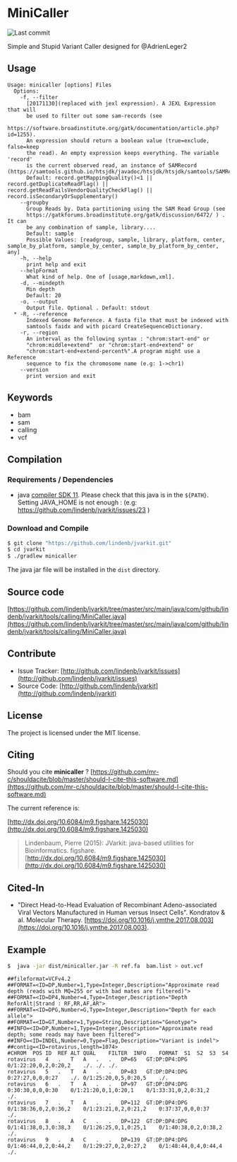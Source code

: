 # MiniCaller

![Last commit](https://img.shields.io/github/last-commit/lindenb/jvarkit.png)

Simple and Stupid Variant Caller designed for @AdrienLeger2


## Usage

```
Usage: minicaller [options] Files
  Options:
    -f, --filter
      [20171130](replaced with jexl expression). A JEXL Expression that will 
      be used to filter out some sam-records (see 
      https://software.broadinstitute.org/gatk/documentation/article.php?id=1255). 
      An expression should return a boolean value (true=exclude, false=keep 
      the read). An empty expression keeps everything. The variable 'record' 
      is the current observed read, an instance of SAMRecord (https://samtools.github.io/htsjdk/javadoc/htsjdk/htsjdk/samtools/SAMRecord.html).
      Default: record.getMappingQuality()<1 || record.getDuplicateReadFlag() || record.getReadFailsVendorQualityCheckFlag() || record.isSecondaryOrSupplementary()
    --groupby
      Group Reads by. Data partitioning using the SAM Read Group (see 
      https://gatkforums.broadinstitute.org/gatk/discussion/6472/ ) . It can 
      be any combination of sample, library....
      Default: sample
      Possible Values: [readgroup, sample, library, platform, center, sample_by_platform, sample_by_center, sample_by_platform_by_center, any]
    -h, --help
      print help and exit
    --helpFormat
      What kind of help. One of [usage,markdown,xml].
    -d, --mindepth
      Min depth
      Default: 20
    -o, --output
      Output file. Optional . Default: stdout
  * -R, --reference
      Indexed Genome Reference. A fasta file that must be indexed with 
      samtools faidx and with picard CreateSequenceDictionary.
    -r, --region
      An interval as the following syntax : "chrom:start-end" or 
      "chrom:middle+extend"  or "chrom:start-end+extend" or 
      "chrom:start-end+extend-percent%".A program might use a Reference 
      sequence to fix the chromosome name (e.g: 1->chr1)
    --version
      print version and exit

```


## Keywords

 * bam
 * sam
 * calling
 * vcf


## Compilation

### Requirements / Dependencies

* java [compiler SDK 11](https://jdk.java.net/11/). Please check that this java is in the `${PATH}`. Setting JAVA_HOME is not enough : (e.g: https://github.com/lindenb/jvarkit/issues/23 )


### Download and Compile

```bash
$ git clone "https://github.com/lindenb/jvarkit.git"
$ cd jvarkit
$ ./gradlew minicaller
```

The java jar file will be installed in the `dist` directory.

## Source code 

[https://github.com/lindenb/jvarkit/tree/master/src/main/java/com/github/lindenb/jvarkit/tools/calling/MiniCaller.java](https://github.com/lindenb/jvarkit/tree/master/src/main/java/com/github/lindenb/jvarkit/tools/calling/MiniCaller.java)


## Contribute

- Issue Tracker: [http://github.com/lindenb/jvarkit/issues](http://github.com/lindenb/jvarkit/issues)
- Source Code: [http://github.com/lindenb/jvarkit](http://github.com/lindenb/jvarkit)

## License

The project is licensed under the MIT license.

## Citing

Should you cite **minicaller** ? [https://github.com/mr-c/shouldacite/blob/master/should-I-cite-this-software.md](https://github.com/mr-c/shouldacite/blob/master/should-I-cite-this-software.md)

The current reference is:

[http://dx.doi.org/10.6084/m9.figshare.1425030](http://dx.doi.org/10.6084/m9.figshare.1425030)

> Lindenbaum, Pierre (2015): JVarkit: java-based utilities for Bioinformatics. figshare.
> [http://dx.doi.org/10.6084/m9.figshare.1425030](http://dx.doi.org/10.6084/m9.figshare.1425030)



## Cited-In

  * "Direct Head-to-Head Evaluation of Recombinant Adeno-associated Viral Vectors Manufactured in Human versus Insect Cells". Kondratov & al. Molecular Therapy. [https://doi.org/10.1016/j.ymthe.2017.08.003](https://doi.org/10.1016/j.ymthe.2017.08.003).

## Example

```bash
$  java -jar dist/minicaller.jar -R ref.fa  bam.list > out.vcf
```

```
##fileformat=VCFv4.2
##FORMAT=<ID=DP,Number=1,Type=Integer,Description="Approximate read depth (reads with MQ=255 or with bad mates are filtered)">
##FORMAT=<ID=DP4,Number=4,Type=Integer,Description="Depth ReforAlt|Strand : RF,RR,AF,AR">
##FORMAT=<ID=DPG,Number=G,Type=Integer,Description="Depth for each allele">
##FORMAT=<ID=GT,Number=1,Type=String,Description="Genotype">
##INFO=<ID=DP,Number=1,Type=Integer,Description="Approximate read depth; some reads may have been filtered">
##INFO=<ID=INDEL,Number=0,Type=Flag,Description="Variant is indel">
##contig=<ID=rotavirus,length=1074>
#CHROM	POS	ID	REF	ALT	QUAL	FILTER	INFO	FORMAT	S1	S2	S3	S4
rotavirus	4	.	T	A	.	.	DP=65	GT:DP:DP4:DPG	0/1:22:20,0,2,0:20,2	./.	./.	./.
rotavirus	5	.	T	A	.	.	DP=83	GT:DP:DP4:DPG	0:27:27,0,0,0:27	./.	0/1:25:20,0,5,0:20,5	./.
rotavirus	6	.	T	A	.	.	DP=97	GT:DP:DP4:DPG	0:30:30,0,0,0:30	0/1:21:20,0,1,0:20,1	0/1:33:31,0,2,0:31,2	./.
rotavirus	7	.	T	A	.	.	DP=112	GT:DP:DP4:DPG	0/1:38:36,0,2,0:36,2	0/1:23:21,0,2,0:21,2	0:37:37,0,0,0:37	./.
rotavirus	8	.	A	C	.	.	DP=122	GT:DP:DP4:DPG	0/1:41:38,0,3,0:38,3	0/1:26:25,0,1,0:25,1	0/1:40:38,0,2,0:38,2	./.
rotavirus	9	.	A	C	.	.	DP=139	GT:DP:DP4:DPG	0/1:46:44,0,2,0:44,2	0/1:29:27,0,2,0:27,2	0/1:48:44,0,4,0:44,4	./.
```

